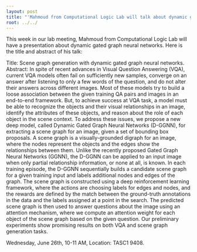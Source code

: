 ```yaml
---
layout: post
title: "'Mahmoud from Computational Logic Lab will talk about dynamic gated graph neural networks "
root: ../../
---
```

This week in our lab meeting, Mahmoud from Computational Logic Lab will have a presentation about dynamic gated graph neural networks. Here is the title and abstract of his talk:

Title: Scene graph generation with dynamic gated graph neural networks.
Abstract: In spite of recent advances in Visual Question Answering (VQA), current VQA models often fail on sufficiently new samples, converge on an answer after listening to only a few words of the question, and do not alter their answers across different images. Most of these models try to build a loose association between the given training QA pairs and images in an end-to-end framework. But, to achieve success at VQA task, a model must be able to recognize the objects and their visual relationships in an image, identify the attributes of these objects, and reason about the role of each object in the scene context. To address these issues, we propose a new deep model, called Dynamic Gated Graph Neural Networks (D-GGNN), for extracting a scene graph for an image, given a set of bounding box proposals. A scene graph is a visually-grounded digraph for an image, where the nodes represent the objects and the edges show the relationships between them. Unlike the recently proposed Gated Graph Neural Networks (GGNN), the D-GGNN can be applied to an input image when only partial relationship information, or none at all, is known. In each training episode, the D-GGNN sequentially builds a candidate scene graph for a given training input and labels additional nodes and edges of the graph. The scene graph is constructed using a deep reinforcement learning framework, where the actions are choosing labels for edges and nodes, and the rewards are defined by the match between the ground-truth annotations in the data and the labels assigned at a point in the search. The predicted scene graph is then used to answer questions about the image using an attention mechanism, where we compute an attention weight for each object of the scene graph based on the given question. Our preliminary experiments show promising results on both VQA and scene graph generation tasks.

Wednesday, June 26th, 10-11 AM, Location: TASC1 9408.
